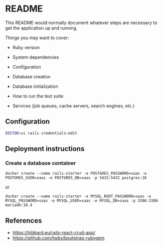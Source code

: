 # README

This README would normally document whatever steps are necessary to get the
application up and running.

Things you may want to cover:

* Ruby version

* System dependencies

* Configuration

* Database creation

* Database initialization

* How to run the test suite

* Services (job queues, cache servers, search engines, etc.)

## Configuration

```bash
EDITOR=vi rails credentials:edit
```

## Deployment instructions

### Create a database container

```shell
docker create --name rails-starter -e POSTGRES_PASSWORD=saas -e POSTGRES_USER=saas -e POSTGRES_DB=saas -p 5432:5432 postgres:10
```

or

```shell
docker create --name rails-starter -e MYSQL_ROOT_PASSWORD=saas -e MYSQL_PASSWORD=saas -e MYSQL_USER=saas -e MYSQL_DB=saas -p 3306:3306 mariadb:10.4
```

## References

* https://hibbard.eu/rails-react-crud-app/
* https://github.com/twbs/bootstrap-rubygem
